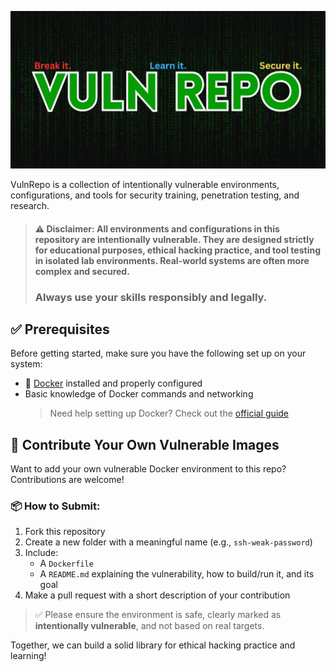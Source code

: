  <p align="center"><img width="600px" src="./banner.png"></p>

VulnRepo is a collection of intentionally vulnerable environments, configurations, and tools for security training, penetration testing, and research.

> #### ⚠️ **Disclaimer:** All environments and configurations in this repository are **intentionally vulnerable**. They are designed **strictly for educational purposes**, ethical hacking practice, and tool testing in **isolated lab environments**. Real-world systems are often more complex and secured.
>
> ### Always use your skills responsibly and legally.

## ✅ Prerequisites

Before getting started, make sure you have the following set up on your system:

- 🐳 [Docker](https://www.docker.com/get-started) installed and properly configured
- Basic knowledge of Docker commands and networking
  > Need help setting up Docker? Check out the [official guide](https://docs.docker.com/get-docker/)

## 🧩 Contribute Your Own Vulnerable Images

Want to add your own vulnerable Docker environment to this repo? Contributions are welcome!

### 📦 How to Submit:

1. Fork this repository
2. Create a new folder with a meaningful name (e.g., `ssh-weak-password`)
3. Include:
   - A `Dockerfile`
   - A `README.md` explaining the vulnerability, how to build/run it, and its goal
4. Make a pull request with a short description of your contribution

> ✅ Please ensure the environment is safe, clearly marked as **intentionally vulnerable**, and not based on real targets.

Together, we can build a solid library for ethical hacking practice and learning!
